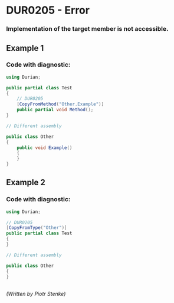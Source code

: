 # DUR0205 - Error
### Implementation of the target member is not accessible.

## Example 1

### Code with diagnostic:

```csharp
using Durian;

public partial class Test
{
	// DUR0205
	[CopyFromMethod("Other.Example")]
	public partial void Method();
}

// Different assembly

public class Other
{
	public void Example()
	{
	}
}

```

## Example 2

### Code with diagnostic:

```csharp
using Durian;

// DUR0205
[CopyFromType("Other")]
public partial class Test
{
}

// Different assembly

public class Other
{
}

```
##

*\(Written by Piotr Stenke\)*